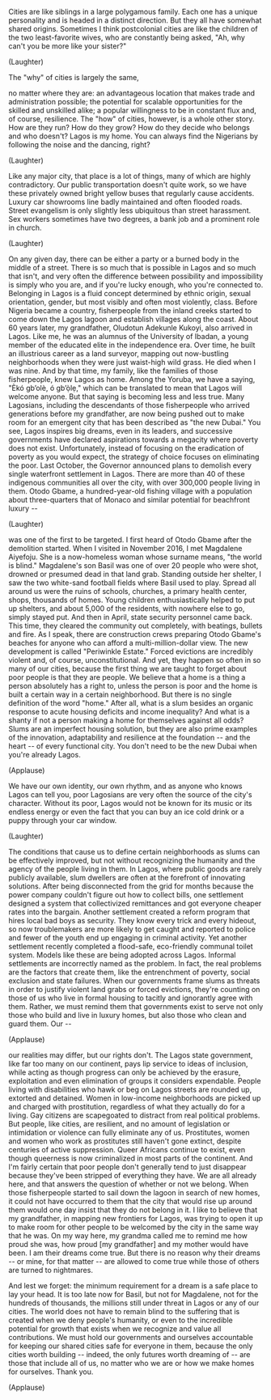 
Cities are like siblings
in a large polygamous family.
Each one has a unique personality
and is headed in a distinct direction.
But they all have somewhat shared origins.
Sometimes I think postcolonial cities
are like the children
of the two least-favorite wives,
who are constantly being asked,
&quot;Ah, why can&#39;t you be
more like your sister?&quot;

(Laughter)

The &quot;why&quot; of cities is largely the same,

no matter where they are:
an advantageous location that makes
trade and administration possible;
the potential for scalable opportunities
for the skilled and unskilled alike;
a popular willingness
to be in constant flux
and, of course, resilience.
The &quot;how&quot; of cities, however,
is a whole other story.
How are they run?
How do they grow?
How do they decide who belongs
and who doesn&#39;t?
Lagos is my home.
You can always find the Nigerians
by following the noise
and the dancing, right?

(Laughter)

Like any major city,
that place is a lot of things,
many of which are highly contradictory.
Our public transportation
doesn&#39;t quite work,
so we have these privately owned
bright yellow buses
that regularly cause accidents.
Luxury car showrooms line badly maintained
and often flooded roads.
Street evangelism is only
slightly less ubiquitous
than street harassment.
Sex workers sometimes
have two degrees, a bank job
and a prominent role in church.

(Laughter)

On any given day,
there can be either a party
or a burned body
in the middle of a street.
There is so much that is possible in Lagos
and so much that isn&#39;t,
and very often the difference
between possibility and impossibility
is simply who you are,
and if you&#39;re lucky enough,
who you&#39;re connected to.
Belonging in Lagos is a fluid concept
determined by ethnic origin,
sexual orientation, gender,
but most visibly and often most violently,
class.
Before Nigeria became a country,
fisherpeople from the inland creeks
started to come down the Lagos lagoon
and establish villages along the coast.
About 60 years later, my grandfather,
Oludotun Adekunle Kukoyi,
also arrived in Lagos.
Like me, he was an alumnus
of the University of Ibadan,
a young member of the educated elite
in the independence era.
Over time, he built an illustrious career
as a land surveyor,
mapping out now-bustling neighborhoods
when they were just waist-high wild grass.
He died when I was nine.
And by that time, my family,
like the families of those fisherpeople,
knew Lagos as home.
Among the Yoruba, we have a saying,
&quot;Èkó gb’olè, ó gb’ọ̀lẹ,&quot;
which can be translated to mean
that Lagos will welcome anyone.
But that saying is becoming
less and less true.
Many Lagosians, including
the descendants of those fisherpeople
who arrived generations
before my grandfather,
are now being pushed out
to make room for an emergent city
that has been described
as &quot;the new Dubai.&quot;
You see, Lagos inspires big dreams,
even in its leaders,
and successive governments
have declared aspirations
towards a megacity
where poverty does not exist.
Unfortunately, instead of focusing
on the eradication of poverty
as you would expect,
the strategy of choice focuses
on eliminating the poor.
Last October, the Governor announced plans
to demolish every single
waterfront settlement in Lagos.
There are more than 40
of these indigenous communities
all over the city,
with over 300,000 people living in them.
Otodo Gbame,
a hundred-year-old fishing village
with a population about
three-quarters that of Monaco
and similar potential
for beachfront luxury --

(Laughter)

was one of the first to be targeted.
I first heard of Otodo Gbame
after the demolition started.
When I visited in November 2016,
I met Magdalene Aiyefoju.
She is a now-homeless woman
whose surname means, &quot;the world is blind.&quot;
Magdalene&#39;s son Basil
was one of over 20 people
who were shot, drowned
or presumed dead in that land grab.
Standing outside her shelter,
I saw the two white-sand football fields
where Basil used to play.
Spread all around us were the ruins
of schools, churches,
a primary health center, shops,
thousands of homes.
Young children enthusiastically helped
to put up shelters,
and about 5,000 of the residents,
with nowhere else to go,
simply stayed put.
And then in April,
state security personnel came back.
This time, they cleared
the community out completely,
with beatings, bullets and fire.
As I speak, there are construction crews
preparing Otodo Gbame&#39;s beaches
for anyone who can afford
a multi-million-dollar view.
The new development
is called &quot;Periwinkle Estate.&quot;
Forced evictions are incredibly violent
and, of course, unconstitutional.
And yet, they happen so often
in so many of our cities,
because the first thing we are taught
to forget about poor people
is that they are people.
We believe that a home is a thing
a person absolutely has a right to,
unless the person is poor
and the home is built a certain way
in a certain neighborhood.
But there is no single definition
of the word &quot;home.&quot;
After all, what is a slum
besides an organic response
to acute housing deficits
and income inequality?
And what is a shanty if not a person
making a home for themselves
against all odds?
Slums are an imperfect housing solution,
but they are also prime examples
of the innovation, adaptability
and resilience at the foundation --
and the heart --
of every functional city.
You don&#39;t need to be the new Dubai
when you&#39;re already Lagos.

(Applause)

We have our own identity,
our own rhythm,
and as anyone who knows
Lagos can tell you,
poor Lagosians are very often
the source of the city&#39;s character.
Without its poor, Lagos would not
be known for its music
or its endless energy
or even the fact that you can buy
an ice cold drink or a puppy
through your car window.

(Laughter)

The conditions that cause us
to define certain neighborhoods as slums
can be effectively improved,
but not without recognizing
the humanity and the agency
of the people living in them.
In Lagos, where public goods
are rarely publicly available,
slum dwellers are often at the forefront
of innovating solutions.
After being disconnected
from the grid for months
because the power company
couldn&#39;t figure out how to collect bills,
one settlement designed a system
that collectivized remittances
and got everyone cheaper rates
into the bargain.
Another settlement created
a reform program
that hires local bad boys as security.
They know every trick and every hideout,
so now troublemakers are more likely
to get caught and reported to police
and fewer of the youth end up
engaging in criminal activity.
Yet another settlement recently completed
a flood-safe, eco-friendly
communal toilet system.
Models like these are being
adopted across Lagos.
Informal settlements are incorrectly
named as the problem.
In fact, the real problems
are the factors that create them,
like the entrenchment of poverty,
social exclusion
and state failures.
When our governments
frame slums as threats
in order to justify violent land grabs
or forced evictions,
they&#39;re counting on those of us
who live in formal housing
to tacitly and ignorantly agree with them.
Rather, we must remind them
that governments exist to serve
not only those who build
and live in luxury homes,
but also those who clean and guard them.
Our --

(Applause)

our realities may differ,
but our rights don&#39;t.
The Lagos state government,
like far too many on our continent,
pays lip service to ideas of inclusion,
while acting as though
progress can only be achieved
by the erasure, exploitation
and even elimination of groups
it considers expendable.
People living with disabilities
who hawk or beg on Lagos streets
are rounded up, extorted
and detained.
Women in low-income
neighborhoods are picked up
and charged with prostitution,
regardless of what they actually
do for a living.
Gay citizens are scapegoated
to distract from real political problems.
But people, like cities, are resilient,
and no amount of legislation
or intimidation or violence
can fully eliminate any of us.
Prostitutes, women
and women who work as prostitutes
still haven&#39;t gone extinct,
despite centuries of active suppression.
Queer Africans continue to exist,
even though queerness is now criminalized
in most parts of the continent.
And I&#39;m fairly certain that poor people
don&#39;t generally tend to just disappear
because they&#39;ve been stripped
of everything they have.
We are all already here,
and that answers the question
of whether or not we belong.
When those fisherpeople
started to sail down the lagoon
in search of new homes,
it could not have occurred to them
that the city that would
rise up around them
would one day insist
that they do not belong in it.
I like to believe that my grandfather,
in mapping new frontiers for Lagos,
was trying to open it up
to make room for other people
to be welcomed by the city
in the same way that he was.
On my way here, my grandma called me
to remind me how proud she was,
how proud [my grandfather]
and my mother would have been.
I am their dreams come true.
But there is no reason why their dreams --
or mine, for that matter --
are allowed to come true
while those of others
are turned to nightmares.

And lest we forget:
the minimum requirement for a dream
is a safe place to lay your head.
It is too late now for Basil,
but not for Magdalene,
not for the hundreds of thousands,
the millions still under threat in Lagos
or any of our cities.
The world does not have to remain blind
to the suffering that is created
when we deny people&#39;s humanity,
or even to the incredible potential
for growth that exists
when we recognize and value
all contributions.
We must hold our governments
and ourselves
accountable
for keeping our shared cities safe
for everyone in them,
because the only cities worth building --
indeed, the only futures
worth dreaming of --
are those that include all of us,
no matter who we are
or how we make homes for ourselves.
Thank you.

(Applause)


